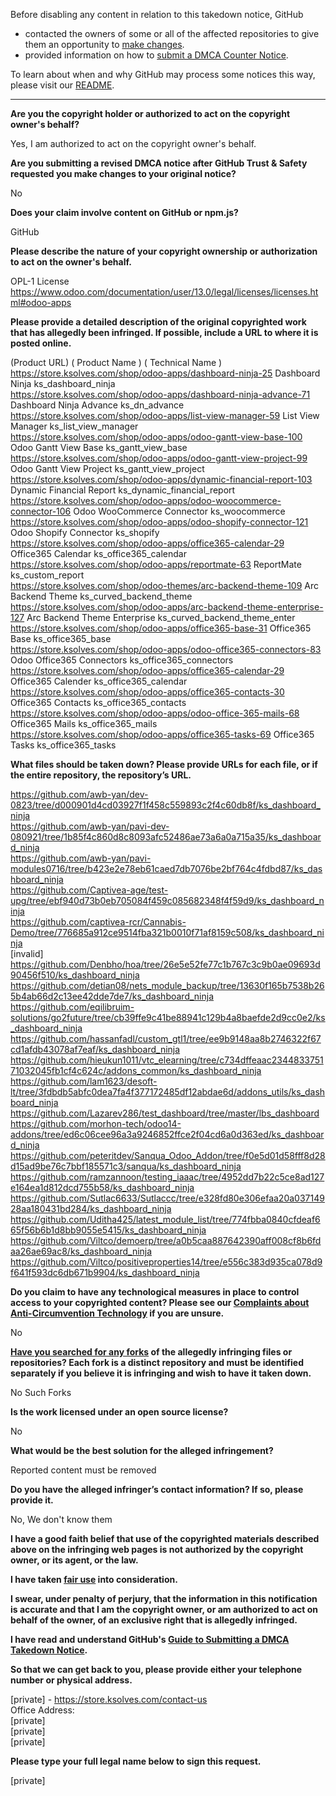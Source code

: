 Before disabling any content in relation to this takedown notice, GitHub
- contacted the owners of some or all of the affected repositories to give them an opportunity to [make changes](https://docs.github.com/en/github/site-policy/dmca-takedown-policy#a-how-does-this-actually-work).
- provided information on how to [submit a DMCA Counter Notice](https://docs.github.com/en/articles/guide-to-submitting-a-dmca-counter-notice).

To learn about when and why GitHub may process some notices this way, please visit our [README](https://github.com/github/dmca/blob/master/README.md#anatomy-of-a-takedown-notice).

---

**Are you the copyright holder or authorized to act on the copyright owner's behalf?**  
  
Yes, I am authorized to act on the copyright owner's behalf.  
  
**Are you submitting a revised DMCA notice after GitHub Trust & Safety requested you make changes to your original notice?**  
  
No  
  
**Does your claim involve content on GitHub or npm.js?**  
  
GitHub  
  
**Please describe the nature of your copyright ownership or authorization to act on the owner's behalf.**  
  
OPL-1 License  
https://www.odoo.com/documentation/user/13.0/legal/licenses/licenses.html#odoo-apps  
  
**Please provide a detailed description of the original copyrighted work that has allegedly been infringed. If possible, include a URL to where it is posted online.**  
  
(Product URL) ( Product Name ) ( Technical Name )  
https://store.ksolves.com/shop/odoo-apps/dashboard-ninja-25 Dashboard Ninja ks_dashboard_ninja  
https://store.ksolves.com/shop/odoo-apps/dashboard-ninja-advance-71 Dashboard Ninja Advance ks_dn_advance  
https://store.ksolves.com/shop/odoo-apps/list-view-manager-59 List View Manager ks_list_view_manager  
https://store.ksolves.com/shop/odoo-apps/odoo-gantt-view-base-100 Odoo Gantt View Base ks_gantt_view_base  
https://store.ksolves.com/shop/odoo-apps/odoo-gantt-view-project-99 Odoo Gantt View Project ks_gantt_view_project  
https://store.ksolves.com/shop/odoo-apps/dynamic-financial-report-103 Dynamic Financial Report ks_dynamic_financial_report  
https://store.ksolves.com/shop/odoo-apps/odoo-woocommerce-connector-106 Odoo WooCommerce Connector ks_woocommerce  
https://store.ksolves.com/shop/odoo-apps/odoo-shopify-connector-121 Odoo Shopify Connector ks_shopify  
https://store.ksolves.com/shop/odoo-apps/office365-calendar-29 Office365 Calendar ks_office365_calendar  
https://store.ksolves.com/shop/odoo-apps/reportmate-63 ReportMate ks_custom_report  
https://store.ksolves.com/shop/odoo-themes/arc-backend-theme-109 Arc Backend Theme ks_curved_backend_theme  
https://store.ksolves.com/shop/odoo-apps/arc-backend-theme-enterprise-127 Arc Backend Theme Enterprise ks_curved_backend_theme_enter  
https://store.ksolves.com/shop/odoo-apps/office365-base-31 Office365 Base ks_office365_base  
https://store.ksolves.com/shop/odoo-apps/odoo-office365-connectors-83 Odoo Office365 Connectors ks_office365_connectors  
https://store.ksolves.com/shop/odoo-apps/office365-calendar-29 Office365 Calender ks_office365_calendar  
https://store.ksolves.com/shop/odoo-apps/office365-contacts-30 Office365 Contacts ks_office365_contacts  
https://store.ksolves.com/shop/odoo-apps/odoo-office-365-mails-68 Office365 Mails ks_office365_mails  
https://store.ksolves.com/shop/odoo-apps/office365-tasks-69 Office365 Tasks ks_office365_tasks  
  
**What files should be taken down? Please provide URLs for each file, or if the entire repository, the repository’s URL.**  
  
https://github.com/awb-yan/dev-0823/tree/d000901d4cd03927f1f458c559893c2f4c60db8f/ks_dashboard_ninja  
https://github.com/awb-yan/pavi-dev-080921/tree/1b85f4c860d8c8093afc52486ae73a6a0a715a35/ks_dashboard_ninja  
https://github.com/awb-yan/pavi-modules0716/tree/b423e2e78eb61caed7db7076be2bf764c4fdbd87/ks_dashboard_ninja  
https://github.com/Captivea-age/test-upg/tree/ebf940d73b0eb705084f459c085682348f4f59d9/ks_dashboard_ninja  
https://github.com/captivea-rcr/Cannabis-Demo/tree/776685a912ce9514fba321b0010f71af8159c508/ks_dashboard_ninja  
[invalid]  
https://github.com/Denbho/hoa/tree/26e5e52fe77c1b767c3c9b0ae09693d90456f510/ks_dashboard_ninja  
https://github.com/detian08/nets_module_backup/tree/13630f165b7538b265b4ab66d2c13ee42dde7de7/ks_dashboard_ninja  
https://github.com/eqilibruim-solutions/go2future/tree/cb39ffe9c41be88941c129b4a8baefde2d9cc0e2/ks_dashboard_ninja  
https://github.com/hassanfadl/custom_gtl1/tree/ee9b9148aa8b2746322f67cd1afdb43078af7eaf/ks_dashboard_ninja  
https://github.com/hieukun1011/vtc_elearning/tree/c734dffeaac234483375171032045fb1cf4c624c/addons_common/ks_dashboard_ninja  
https://github.com/lam1623/desoft-lt/tree/3fdbdb5abfc0dea7fa4f377172485df12abdae6d/addons_utils/ks_dashboard_ninja  
https://github.com/Lazarev286/test_dashboard/tree/master/lbs_dashboard  
https://github.com/morhon-tech/odoo14-addons/tree/ed6c06cee96a3a9246852ffce2f04cd6a0d363ed/ks_dashboard_ninja  
https://github.com/peteritdev/Sanqua_Odoo_Addon/tree/f0e5d01d58fff8d28d15ad9be76c7bbf185571c3/sanqua/ks_dashboard_ninja  
https://github.com/ramzannoon/testing_iaaac/tree/4952dd7b22c5ce8ad127e164ea1d812dcd755b58/ks_dashboard_ninja  
https://github.com/Sutlac6633/Sutlaccc/tree/e328fd80e306efaa20a03714928aa180431bd284/ks_dashboard_ninja  
https://github.com/Uditha425/latest_module_list/tree/774fbba0840cfdeaf665f56b6b1d8bb9055e5415/ks_dashboard_ninja  
https://github.com/Viltco/demoerp/tree/a0b5caa887642390aff008cf8b6fdaa26ae69ac8/ks_dashboard_ninja  
https://github.com/Viltco/positiveproperties14/tree/e556c383d935ca078d9f641f593dc6db671b9904/ks_dashboard_ninja  
  
**Do you claim to have any technological measures in place to control access to your copyrighted content? Please see our <a href="https://docs.github.com/articles/guide-to-submitting-a-dmca-takedown-notice#complaints-about-anti-circumvention-technology">Complaints about Anti-Circumvention Technology</a> if you are unsure.**  
  
No  
  
**<a href="https://docs.github.com/articles/dmca-takedown-policy#b-what-about-forks-or-whats-a-fork">Have you searched for any forks</a> of the allegedly infringing files or repositories? Each fork is a distinct repository and must be identified separately if you believe it is infringing and wish to have it taken down.**  
  
No Such Forks  
  
**Is the work licensed under an open source license?**  
  
No  
  
**What would be the best solution for the alleged infringement?**  
  
Reported content must be removed  
  
**Do you have the alleged infringer’s contact information? If so, please provide it.**  
  
No, We don't know them  
  
**I have a good faith belief that use of the copyrighted materials described above on the infringing web pages is not authorized by the copyright owner, or its agent, or the law.**  
  
**I have taken <a href="https://www.lumendatabase.org/topics/22">fair use</a> into consideration.**  
  
**I swear, under penalty of perjury, that the information in this notification is accurate and that I am the copyright owner, or am authorized to act on behalf of the owner, of an exclusive right that is allegedly infringed.**  
  
**I have read and understand GitHub's <a href="https://docs.github.com/articles/guide-to-submitting-a-dmca-takedown-notice/">Guide to Submitting a DMCA Takedown Notice</a>.**  
  
**So that we can get back to you, please provide either your telephone number or physical address.**  
  
[private] - https://store.ksolves.com/contact-us  
Office Address:  
[private]  
[private]  
[private]  
  
**Please type your full legal name below to sign this request.**  
  
[private]
